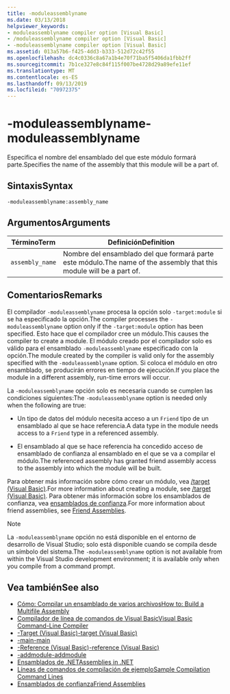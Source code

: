 ```yaml
---
title: -moduleassemblyname
ms.date: 03/13/2018
helpviewer_keywords:
- moduleassemblyname compiler option [Visual Basic]
- /moduleassemblyname compiler option [Visual Basic]
- -moduleassemblyname compiler option [Visual Basic]
ms.assetid: 013a57b6-f425-4dd3-b333-512d72c42f55
ms.openlocfilehash: dc4c0336c8a67a1b4e70f71ba5f5406da1fbb2ff
ms.sourcegitcommit: 7b1ce327e8c84f115f007be4728d29a89efe11ef
ms.translationtype: MT
ms.contentlocale: es-ES
ms.lasthandoff: 09/13/2019
ms.locfileid: "70972375"
---
```

# <a name="-moduleassemblyname"></a><span data-ttu-id="90683-102">-moduleassemblyname</span><span class="sxs-lookup"><span data-stu-id="90683-102">-moduleassemblyname</span></span>
<span data-ttu-id="90683-103">Especifica el nombre del ensamblado del que este módulo formará parte.</span><span class="sxs-lookup"><span data-stu-id="90683-103">Specifies the name of the assembly that this module will be a part of.</span></span>  
  
## <a name="syntax"></a><span data-ttu-id="90683-104">Sintaxis</span><span class="sxs-lookup"><span data-stu-id="90683-104">Syntax</span></span>  
  
```  
-moduleassemblyname:assembly_name  
```  
  
## <a name="arguments"></a><span data-ttu-id="90683-105">Argumentos</span><span class="sxs-lookup"><span data-stu-id="90683-105">Arguments</span></span>  
  
|<span data-ttu-id="90683-106">Término</span><span class="sxs-lookup"><span data-stu-id="90683-106">Term</span></span>|<span data-ttu-id="90683-107">Definición</span><span class="sxs-lookup"><span data-stu-id="90683-107">Definition</span></span>|  
|---|---|  
|`assembly_name`|<span data-ttu-id="90683-108">Nombre del ensamblado del que formará parte este módulo.</span><span class="sxs-lookup"><span data-stu-id="90683-108">The name of the assembly that this module will be a part of.</span></span>|  
  
## <a name="remarks"></a><span data-ttu-id="90683-109">Comentarios</span><span class="sxs-lookup"><span data-stu-id="90683-109">Remarks</span></span>  
 <span data-ttu-id="90683-110">El compilador `-moduleassemblyname` procesa la opción solo `-target:module` si se ha especificado la opción.</span><span class="sxs-lookup"><span data-stu-id="90683-110">The compiler processes the `-moduleassemblyname` option only if the `-target:module` option has been specified.</span></span> <span data-ttu-id="90683-111">Esto hace que el compilador cree un módulo.</span><span class="sxs-lookup"><span data-stu-id="90683-111">This causes the compiler to create a module.</span></span> <span data-ttu-id="90683-112">El módulo creado por el compilador solo es válido para el ensamblado `-moduleassemblyname` especificado con la opción.</span><span class="sxs-lookup"><span data-stu-id="90683-112">The module created by the compiler is valid only for the assembly specified with the `-moduleassemblyname` option.</span></span> <span data-ttu-id="90683-113">Si coloca el módulo en otro ensamblado, se producirán errores en tiempo de ejecución.</span><span class="sxs-lookup"><span data-stu-id="90683-113">If you place the module in a different assembly, run-time errors will occur.</span></span>  
  
 <span data-ttu-id="90683-114">La `-moduleassemblyname` opción solo es necesaria cuando se cumplen las condiciones siguientes:</span><span class="sxs-lookup"><span data-stu-id="90683-114">The `-moduleassemblyname` option is needed only when the following are true:</span></span>  
  
- <span data-ttu-id="90683-115">Un tipo de datos del módulo necesita acceso a un `Friend` tipo de un ensamblado al que se hace referencia.</span><span class="sxs-lookup"><span data-stu-id="90683-115">A data type in the module needs access to a `Friend` type in a referenced assembly.</span></span>  
  
- <span data-ttu-id="90683-116">El ensamblado al que se hace referencia ha concedido acceso de ensamblado de confianza al ensamblado en el que se va a compilar el módulo.</span><span class="sxs-lookup"><span data-stu-id="90683-116">The referenced assembly has granted friend assembly access to the assembly into which the module will be built.</span></span>  
  
 <span data-ttu-id="90683-117">Para obtener más información sobre cómo crear un módulo, vea [/target (Visual Basic)](../../../visual-basic/reference/command-line-compiler/target.md).</span><span class="sxs-lookup"><span data-stu-id="90683-117">For more information about creating a module, see [/target (Visual Basic)](../../../visual-basic/reference/command-line-compiler/target.md).</span></span> <span data-ttu-id="90683-118">Para obtener más información sobre los ensamblados de confianza, vea [ensamblados de confianza](../../../standard/assembly/friend.md).</span><span class="sxs-lookup"><span data-stu-id="90683-118">For more information about friend assemblies, see [Friend Assemblies](../../../standard/assembly/friend.md).</span></span>  
  
> [!NOTE]
> <span data-ttu-id="90683-119">La `-moduleassemblyname` opción no está disponible en el entorno de desarrollo de Visual Studio; solo está disponible cuando se compila desde un símbolo del sistema.</span><span class="sxs-lookup"><span data-stu-id="90683-119">The `-moduleassemblyname` option is not available from within the Visual Studio development environment; it is available only when you compile from a command prompt.</span></span>  
  
## <a name="see-also"></a><span data-ttu-id="90683-120">Vea también</span><span class="sxs-lookup"><span data-stu-id="90683-120">See also</span></span>

- [<span data-ttu-id="90683-121">Cómo: Compilar un ensamblado de varios archivos</span><span class="sxs-lookup"><span data-stu-id="90683-121">How to: Build a Multifile Assembly</span></span>](../../../framework/app-domains/build-multifile-assembly.md)
- [<span data-ttu-id="90683-122">Compilador de línea de comandos de Visual Basic</span><span class="sxs-lookup"><span data-stu-id="90683-122">Visual Basic Command-Line Compiler</span></span>](../../../visual-basic/reference/command-line-compiler/index.md)
- [<span data-ttu-id="90683-123">-Target (Visual Basic)</span><span class="sxs-lookup"><span data-stu-id="90683-123">-target (Visual Basic)</span></span>](../../../visual-basic/reference/command-line-compiler/target.md)
- [<span data-ttu-id="90683-124">-main</span><span class="sxs-lookup"><span data-stu-id="90683-124">-main</span></span>](../../../visual-basic/reference/command-line-compiler/main.md)
- [<span data-ttu-id="90683-125">-Reference (Visual Basic)</span><span class="sxs-lookup"><span data-stu-id="90683-125">-reference (Visual Basic)</span></span>](../../../visual-basic/reference/command-line-compiler/reference.md)
- [<span data-ttu-id="90683-126">-addmodule</span><span class="sxs-lookup"><span data-stu-id="90683-126">-addmodule</span></span>](../../../visual-basic/reference/command-line-compiler/addmodule.md)
- [<span data-ttu-id="90683-127">Ensamblados de .NET</span><span class="sxs-lookup"><span data-stu-id="90683-127">Assemblies in .NET</span></span>](../../../standard/assembly/index.md)
- [<span data-ttu-id="90683-128">Líneas de comandos de compilación de ejemplo</span><span class="sxs-lookup"><span data-stu-id="90683-128">Sample Compilation Command Lines</span></span>](../../../visual-basic/reference/command-line-compiler/sample-compilation-command-lines.md)
- [<span data-ttu-id="90683-129">Ensamblados de confianza</span><span class="sxs-lookup"><span data-stu-id="90683-129">Friend Assemblies</span></span>](../../../standard/assembly/friend.md)
